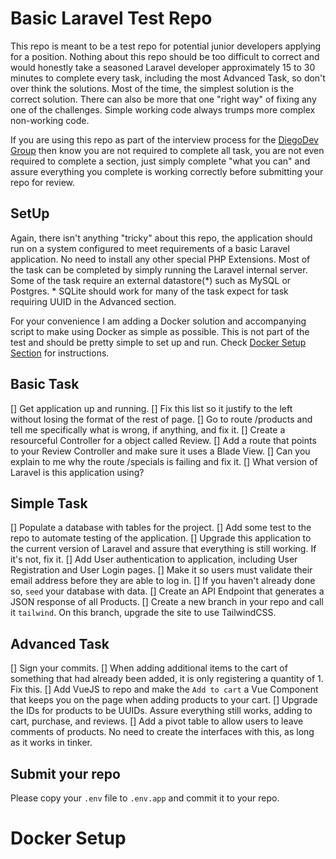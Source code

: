 
# Basic Laravel Test Repo

This repo is meant to be a test repo for potential junior developers applying for a position. Nothing about this repo should be too difficult to correct and would honestly take a seasoned Laravel developer approximately 15 to 30 minutes to complete every task, including the most Advanced Task, so don't over think the solutions. Most of the time, the simplest solution is the correct solution. There can also be more that one "right way" of fixing any one of the challenges. Simple working code always trumps more complex non-working code.

If you are using this repo as part of the interview process for the [DiegoDev Group](https://diegodev.com) then know you are not required to complete all task, you are not even required to complete a section, just simply complete "what you can" and assure everything you complete is working correctly before submitting your repo for review.

## SetUp


Again, there isn't anything "tricky" about this repo, the application should run on a system configured to meet requirements of a basic Laravel application. No need to install any other special PHP Extensions. Most of the task can be completed by simply running the Laravel internal server. Some of the task require an external datastore(*) such as MySQL or Postgres. * SQLite should work for many of the task expect for task requiring UUID in the Advanced section. 

For your convenience I am adding a Docker solution and accompanying script to make using Docker as simple as possible. This is not part of the test and should be pretty simple to set up and run. Check [Docker Setup Section](#docker-setup) for instructions.

## Basic Task

[] Get application up and running.
[] Fix this list so it justify to the left without losing the format of the rest of page.
[] Go to route /products and tell me specifically what is wrong, if anything, and fix it.
[] Create a resourceful Controller for a object called Review.
[] Add a route that points to your Review Controller and make sure it uses a Blade View.
[] Can you explain to me why the route /specials is failing and fix it.
[] What version of Laravel is this application using?

## Simple Task

[] Populate a database with tables for the project.
[] Add some test to the repo to automate testing of the application.
[] Upgrade this application to the current version of Laravel and assure that everything is still working. If it's not, fix it.
[] Add User authentication to application, including User Registration and User Login pages.
[] Make it so users must validate their email address before they are able to log in.
[] If you haven't already done so, `seed` your database with data.
[] Create an API Endpoint that generates a JSON response of all Products.
[] Create a new branch in your repo and call it `tailwind`. On this branch, upgrade the site to use TailwindCSS.

## Advanced Task

[] Sign your commits.
[] When adding additional items to the cart of something that had already been added, it is only registering a quantity of 1. Fix this. 
[] Add VueJS to repo and make the `Add to cart` a Vue Component that keeps you on the page when adding products to your cart.
[] Upgrade the IDs for products to be UUIDs. Assure everything still works, adding to cart, purchase, and reviews.
[] Add a pivot table to allow users to leave comments of products. No need to create the interfaces with this, as long as it works in tinker. 

## Submit your repo

Please copy your `.env` file to `.env.app` and commit it to your repo.



# Docker Setup

